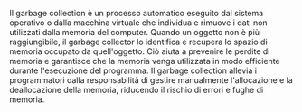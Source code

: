 Il garbage collection è un processo automatico eseguito dal sistema operativo o dalla macchina virtuale che individua e rimuove i dati non utilizzati dalla memoria del computer. Quando un oggetto non è più raggiungibile, il garbage collector lo identifica e recupera lo spazio di memoria occupato da quell'oggetto. Ciò aiuta a prevenire le perdite di memoria e garantisce che la memoria venga utilizzata in modo efficiente durante l'esecuzione del programma. Il garbage collection allevia i programmatori dalla responsabilità di gestire manualmente l'allocazione e la deallocazione della memoria, riducendo il rischio di errori e fughe di memoria.

